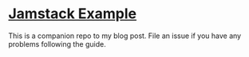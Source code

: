 # [Jamstack Example](https://andri.dk/blog/2021/deploy-static-websites-anywhere)

This is a companion repo to my blog post. File an issue if you have any problems following the guide.
